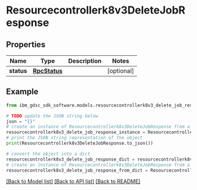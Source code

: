 # Resourcecontrollerk8v3DeleteJobResponse


## Properties

Name | Type | Description | Notes
------------ | ------------- | ------------- | -------------
**status** | [**RpcStatus**](RpcStatus.md) |  | [optional] 

## Example

```python
from ibm_gdsc_sdk_software.models.resourcecontrollerk8v3_delete_job_response import Resourcecontrollerk8v3DeleteJobResponse

# TODO update the JSON string below
json = "{}"
# create an instance of Resourcecontrollerk8v3DeleteJobResponse from a JSON string
resourcecontrollerk8v3_delete_job_response_instance = Resourcecontrollerk8v3DeleteJobResponse.from_json(json)
# print the JSON string representation of the object
print(Resourcecontrollerk8v3DeleteJobResponse.to_json())

# convert the object into a dict
resourcecontrollerk8v3_delete_job_response_dict = resourcecontrollerk8v3_delete_job_response_instance.to_dict()
# create an instance of Resourcecontrollerk8v3DeleteJobResponse from a dict
resourcecontrollerk8v3_delete_job_response_from_dict = Resourcecontrollerk8v3DeleteJobResponse.from_dict(resourcecontrollerk8v3_delete_job_response_dict)
```
[[Back to Model list]](../README.md#documentation-for-models) [[Back to API list]](../README.md#documentation-for-api-endpoints) [[Back to README]](../README.md)


